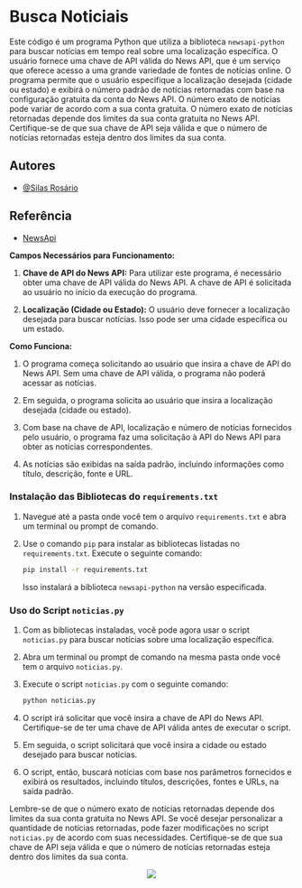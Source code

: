 # Busca Noticiais
Este código é um programa Python que utiliza a biblioteca `newsapi-python` para buscar notícias em tempo real sobre uma localização específica. O usuário fornece uma chave de API válida do News API, que é um serviço que oferece acesso a uma grande variedade de fontes de notícias online. O programa permite que o usuário especifique a localização desejada (cidade ou estado) e exibirá o número padrão de notícias retornadas com base na configuração gratuita da conta do News API. O número exato de notícias pode variar de acordo com a sua conta gratuita.
O número exato de notícias retornadas depende dos limites da sua conta gratuita no News API. Certifique-se de que sua chave de API seja válida e que o número de notícias retornadas esteja dentro dos limites da sua conta.

## Autores

- [@Silas Rosário](https://www.github.com/Silas000)

## Referência
 - [NewsApi](https://newsapi.org/docs)

**Campos Necessários para Funcionamento:**

1. **Chave de API do News API:** Para utilizar este programa, é necessário obter uma chave de API válida do News API. A chave de API é solicitada ao usuário no início da execução do programa.

2. **Localização (Cidade ou Estado):** O usuário deve fornecer a localização desejada para buscar notícias. Isso pode ser uma cidade específica ou um estado.


**Como Funciona:**

1. O programa começa solicitando ao usuário que insira a chave de API do News API. Sem uma chave de API válida, o programa não poderá acessar as notícias.

2. Em seguida, o programa solicita ao usuário que insira a localização desejada (cidade ou estado).

3. Com base na chave de API, localização e número de notícias fornecidos pelo usuário, o programa faz uma solicitação à API do News API para obter as notícias correspondentes.

4. As notícias são exibidas na saída padrão, incluindo informações como título, descrição, fonte e URL.



### Instalação das Bibliotecas do `requirements.txt`

1. Navegue até a pasta onde você tem o arquivo `requirements.txt` e abra um terminal ou prompt de comando.

2. Use o comando `pip` para instalar as bibliotecas listadas no `requirements.txt`. Execute o seguinte comando:

   ```bash
   pip install -r requirements.txt
   ```

   Isso instalará a biblioteca `newsapi-python` na versão especificada.

### Uso do Script `noticias.py`

1. Com as bibliotecas instaladas, você pode agora usar o script `noticias.py` para buscar notícias sobre uma localização específica.

2. Abra um terminal ou prompt de comando na mesma pasta onde você tem o arquivo `noticias.py`.

3. Execute o script `noticias.py` com o seguinte comando:

   ```bash
   python noticias.py
   ```

4. O script irá solicitar que você insira a chave de API do News API. Certifique-se de ter uma chave de API válida antes de executar o script.

5. Em seguida, o script solicitará que você insira a cidade ou estado desejado para buscar notícias.

6. O script, então, buscará notícias com base nos parâmetros fornecidos e exibirá os resultados, incluindo títulos, descrições, fontes e URLs, na saída padrão.

Lembre-se de que o número exato de notícias retornadas depende dos limites da sua conta gratuita no News API. Se você desejar personalizar a quantidade de notícias retornadas, pode fazer modificações no script `noticias.py` de acordo com suas necessidades. Certifique-se de que sua chave de API seja válida e que o número de notícias retornadas esteja dentro dos limites da sua conta.

<center><img src="relative/path/in/repository/to/image.svg"/></center>
